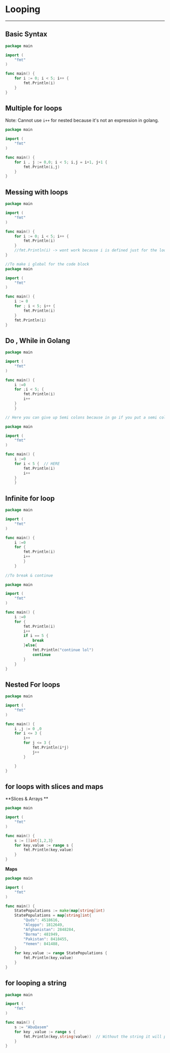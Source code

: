 # Looping
---
## Basic Syntax
```go
package main

import (
	"fmt"
)

func main() {
	for i := 0; i < 5; i++ {
		fmt.Println(i)
	}
}
```
## Multiple for loops
Note: Cannot use `i++` for nested because it's not an expression in golang.
```go
package main

import (
	"fmt"
)

func main() {
	for i , j := 0,0; i < 5; i,j = i+1, j+1 {
		fmt.Println(i,j)
	}
}
```
## Messing with loops
```go
package main

import (
	"fmt"
)

func main() {
	for i := 0; i < 5; i++ {
		fmt.Println(i)
	}
	//fmt.Println(i) -> wont work because i is defined just for the loop
}

//To make i global for the code block
package main

import (
	"fmt"
)

func main() {
	i := 0
	for ; i < 5; i++ {
		fmt.Println(i)
	}
	fmt.Println(i)
}
```
## Do , While in Golang
```go
package main

import (
	"fmt"
)

func main() {
	i :=0
	for ;i < 5; {
		fmt.Println(i)
		i++
	}
	}

// Here you can give up Semi colons because in go if you put a semi colon you have to end with other one

package main

import (
	"fmt"
)

func main() {
	i :=0
	for i < 5 {  // HERE
		fmt.Println(i)
		i++
	}
	}

```
## Infinite for loop
```go
package main

import (
	"fmt"
)

func main() {
	i :=0
	for {
		fmt.Println(i)
		i++
		}
	}
	
//To break & continue

package main

import (
	"fmt"
)

func main() {
	i :=0
	for {
		fmt.Println(i)
		i++
		if i == 5 {
			break
		}else{
			fmt.Println("continue lol")
			continue
		}
	}
}
```
## Nested For loops
```go
package main

import (
	"fmt"
)

func main() {
	i ,j := 0 ,0
	for i <= 3 {
		i++
		for j <= 3 {
			fmt.Println(i*j)
			j++
		}

	}
}
```
## for loops with slices and maps
**Slices & Arrays **
```go
package main

import (
	"fmt"
)

func main() {
	s := []int{1,2,3}
	for key,value := range s {
		fmt.Println(key,value)
	}
}
```

**Maps**
```go
package main

import (
	"fmt"
)

func main() {
	StatePopulations := make(map[string]int)
	StatePopulations = map[string]int{
		"Quds": 4518616,
		"Aleppo": 1812649,
		"Afghanistan": 2848284,
		"Borma": 481949,
		"Pakistan": 8418455,
		"Yemen": 841488,
	}
	for key,value := range StatePopulations {
		fmt.Println(key,value)
	}
}
```

## for looping a string
```go
package main

import (
	"fmt"
)

func main() {
	s := "AbuQasem"
	for key ,value := range s {
		fmt.Println(key,string(value))  // Without the string it will print the ascii value
	}
}
```
